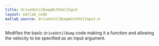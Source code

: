 ```yaml
---
title: driveUntilBumpWithVelInput
layout: matlab_code
matlab_source: driveUntilBumpWithVelInput.m
---
```

Modifies the basic ``driveUntilBump`` code making it a function and allowing the velocity to be specified as an input argument.

